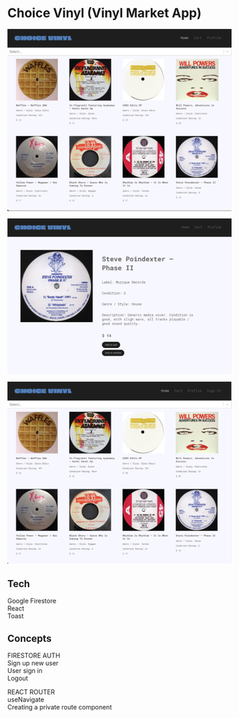 # Choice Vinyl (Vinyl Market App) 

![A screenshot of the app](https://github.com/russfraze/vinyl-marketplace/blob/main/Screen%20Shot%202022-12-06%20at%2011.17.53%20AM.png)

![A screenshot of the app](https://github.com/russfraze/vinyl-marketplace/blob/main/Screen%20Shot%202022-12-06%20at%2011.00.06%20AM.png)

![A screenshot of the app](https://github.com/russfraze/vinyl-marketplace/blob/main/Screen%20Shot%202022-12-06%20at%2010.55.45%20AM.png)


## Tech  
Google Firestore   
React  
Toast


## Concepts 

FIRESTORE AUTH  
Sign up new user  
User sign in   
Logout     



REACT ROUTER  
useNavigate  
Creating a private route component 





